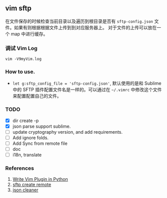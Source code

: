 ## vim sftp

在文件保存的时候检查当前目录以及遍历到根目录是否有 `sftp-config.json` 文件。如果有则根据根据文件上传到到对应服务器上。
对于文件的上传可以放在一个 map 中进行缓存。


### 调试 Vim Log


```
vim -V9myVim.log
```


### How to use.

- `let g:sftp_config_file = 'sftp-config.json'`, 默认使用的是和 Sublime 中的 SFTP 插件配置文件名是一样的。可以通过在 `~/.vimrc` 中修改这个文件来配置配置自己的文件。


### TODO

- [x] dir create -p
- [x] json parse support sublime.
- [ ] update cryptography version, and add requirements.
- [ ] Add ignore folds.
- [ ] Add Sync from remote file
- [ ] doc
- [ ] i18n, translate

### References

1. [Write Vim Plugin in Python](http://candidtim.github.io/vim/2017/08/11/write-vim-plugin-in-python.html)
2. [sftp create remote](https://stackoverflow.com/questions/14819681/upload-files-using-sftp-in-python-but-create-directories-if-path-doesnt-exist?answertab=votes#tab-top)
3. [json cleaner](https://gist.github.com/AaronFlower/2ba0dce3ad9d78bcaa00a017ecdb7c57)
